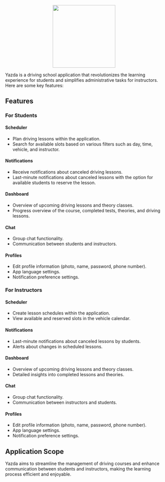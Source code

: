 <p align="center">
  <a href="https://yazda.co">
    <img src="https://github.com/yazda-io/yazda-public/main/blob/yazda-dark.png" height="200px">
  </a>
</p>


Yazda is a driving school application that revolutionizes the learning experience for students and simplifies administrative tasks for instructors. Here are some key features:

## Features

### For Students

#### Scheduler
- Plan driving lessons within the application.
- Search for available slots based on various filters such as day, time, vehicle, and instructor.

#### Notifications
- Receive notifications about canceled driving lessons.
- Last-minute notifications about canceled lessons with the option for available students to reserve the lesson.

#### Dashboard
- Overview of upcoming driving lessons and theory classes.
- Progress overview of the course, completed tests, theories, and driving lessons.

#### Chat
- Group chat functionality.
- Communication between students and instructors.

#### Profiles
- Edit profile information (photo, name, password, phone number).
- App language settings.
- Notification preference settings.

### For Instructors

#### Scheduler
- Create lesson schedules within the application.
- View available and reserved slots in the vehicle calendar.

#### Notifications
- Last-minute notifications about canceled lessons by students.
- Alerts about changes in scheduled lessons.

#### Dashboard
- Overview of upcoming driving lessons and theory classes.
- Detailed insights into completed lessons and theories.

#### Chat
- Group chat functionality.
- Communication between instructors and students.

#### Profiles
- Edit profile information (photo, name, password, phone number).
- App language settings.
- Notification preference settings.

## Application Scope

Yazda aims to streamline the management of driving courses and enhance communication between students and instructors, making the learning process efficient and enjoyable.


